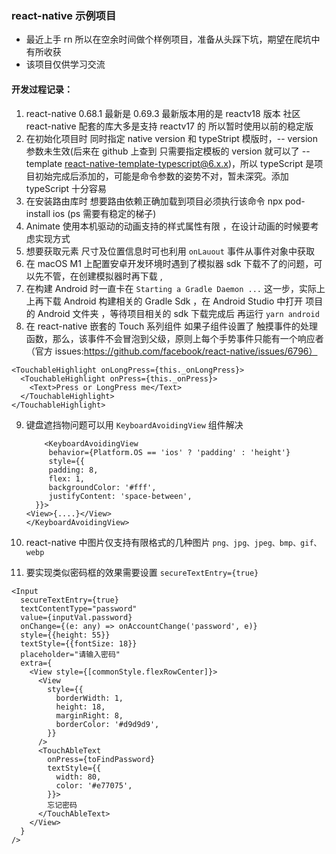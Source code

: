### react-native 示例项目

- 最近上手 rn 所以在空余时间做个样例项目，准备从头踩下坑，期望在爬坑中有所收获
- 该项目仅供学习交流

#### 开发过程记录：

1. react-native 0.68.1 最新是 0.69.3 最新版本用的是 reactv18 版本 社区 react-native 配套的库大多是支持 reactv17 的 所以暂时使用以前的稳定版
2. 在初始化项目时 同时指定 native version 和 typeStript 模版时，-- version 参数未生效(后来在 github 上查到 只需要指定模板的 version 就可以了 --template react-native-template-typescript@6.x.x)，所以 typeScript 是项目初始完成后添加的，可能是命令参数的姿势不对，暂未深究。添加 typeScript 十分容易
3. 在安装路由库时 想要路由依赖正确加载到项目必须执行该命令 npx pod-install ios (ps 需要有稳定的梯子)
4. Animate 使用本机驱动的动画支持的样式属性有限 ，在设计动画的时候要考虑实现方式
5. 想要获取元素 尺寸及位置信息时可也利用 `onLauout` 事件从事件对象中获取
6. 在 macOS M1 上配置安卓开发环境时遇到了模拟器 sdk 下载不了的问题，可以先不管，在创建模拟器时再下载 ,
7. 在构建 Android 时一直卡在 `Starting a Gradle Daemon ...` 这一步，实际上上再下载 Android 构建相关的 Gradle Sdk ，在 Android Studio 中打开 项目的 Android 文件夹 ，等待项目相关的 sdk 下载完成后 再运行 `yarn android`
8. 在 react-native 嵌套的 Touch 系列组件 如果子组件设置了 触摸事件的处理函数，那么，该事件不会冒泡到父级，原则上每个手势事件只能有一个响应者 （官方 issues:https://github.com/facebook/react-native/issues/6796）

```tsx
<TouchableHighlight onLongPress={this._onLongPress}>
  <TouchableHighlight onPress={this._onPress}>
    <Text>Press or LongPress me</Text>
  </TouchableHighlight>
</TouchableHighlight>
```

9. 键盘遮挡物问题可以用 `KeyboardAvoidingView` 组件解决

   ```tsx
       <KeyboardAvoidingView
        behavior={Platform.OS == 'ios' ? 'padding' : 'height'}
        style={{
        padding: 8,
        flex: 1,
        backgroundColor: '#fff',
        justifyContent: 'space-between',
     }}>
   <View>{....}</View>
   </KeyboardAvoidingView>

   ```

10. react-native 中图片仅支持有限格式的几种图片 `png、jpg、jpeg、bmp、gif、webp`

11. 要实现类似密码框的效果需要设置 `secureTextEntry={true}`

```tsx
<Input
  secureTextEntry={true}
  textContentType="password"
  value={inputVal.password}
  onChange={(e: any) => onAccountChange('password', e)}
  style={{height: 55}}
  textStyle={{fontSize: 18}}
  placeholder="请输入密码"
  extra={
    <View style={[commonStyle.flexRowCenter]}>
      <View
        style={{
          borderWidth: 1,
          height: 18,
          marginRight: 8,
          borderColor: '#d9d9d9',
        }}
      />
      <TouchAbleText
        onPress={toFindPassword}
        textStyle={{
          width: 80,
          color: '#e77075',
        }}>
        忘记密码
      </TouchAbleText>
    </View>
  }
/>
```
